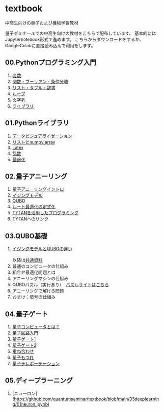 # textbook
中高生向けの量子および機械学習教材

量子ゼミナールでの中高生向けの教材をこちらで配布しています。 基本的にはJupyternotebook形式で進めます。
こちらからダウンロードをするか、GoogleColabに直接読み込んで利用をします。

## 00.Pythonプログラミング入門
1. [変数](https://github.com/quantumseminar/textbook/blob/main/00python/python1.ipynb)
2. [関数・ブーリアン・条件分岐](https://github.com/quantumseminar/textbook/blob/main/00python/python2.ipynb)
3. [リスト・タプル・辞書](https://github.com/quantumseminar/textbook/blob/main/00python/python3_list.ipynb)
4. [ループ](https://github.com/quantumseminar/textbook/blob/main/00python/python4_loop.ipynb)
5. [文字列](https://github.com/quantumseminar/textbook/blob/main/00python/python5_strings.ipynb)
6. [ライブラリ](https://github.com/quantumseminar/textbook/blob/main/00python/python6_libraries.ipynb)

## 01.Pythonライブラリ
1. [データビジュアライゼーション](https://github.com/quantumseminar/textbook/blob/main/01libraries/libraries1_dataviz.ipynb)
2. [リストとnumpy array](https://github.com/quantumseminar/textbook/blob/main/01libraries/libraries2_function.ipynb)
3. [Latex](https://github.com/quantumseminar/textbook/blob/main/01libraries/libraries3_latex.ipynb)
4. [乱数](https://github.com/quantumseminar/textbook/blob/main/01libraries/libraries4_random.ipynb)
5. [最適化](https://github.com/quantumseminar/textbook/blob/main/01libraries/libraries5_optimization.ipynb)

## 02.量子アニーリング
1. [量子アニーリングイントロ](https://github.com/quantumseminar/textbook/blob/main/02qa/qa1_intro.ipynb)
2. [イジングモデル](https://github.com/quantumseminar/textbook/blob/main/02qa/qa2_ising.ipynb)
3. [QUBO](https://github.com/quantumseminar/textbook/blob/main/02qa/qa3_qubo.ipynb)
4. [ルート最適化の定式化](https://github.com/quantumseminar/textbook/blob/main/02qa/qa4_route.ipynb)
5. [TYTANを活用したプログラミング](https://github.com/quantumseminar/textbook/blob/main/02qa/qa5_tytan.ipynb)
6. [TYTANへのリンク](https://github.com/tytansdk)

## 03.QUBO基礎
1. [イジングモデルとQUBOの違い](https://github.com/quantumseminar/textbook/blob/main/03qubo/slide1.JPG)<br><br>
以降は[共通資料](https://github.com/quantumseminar/textbook/blob/main/03qubo/slide2-7.pdf)<br>
2. 普通のコンピュータの仕組み<br>
3. 組合せ最適化問題とは<br>
4. アニーリングマシンの仕組み<br>
5. QUBOパズル（実行あり）　[パズルサイトはこちら](https://vigne-cla.xxxx.jp/qubo-play/)<br>
6. アニーリングで解ける問題<br>
7. おまけ：暗号の仕組み<br>

## 04.量子ゲート
1. [量子コンピュータとは？](https://github.com/quantumseminar/textbook/blob/main/04gate/240228qc.pdf)
2. [量子回路入門](https://github.com/quantumseminar/textbook/blob/main/04gate/01qubit.ipynb)
3. [量子ゲート1](https://github.com/quantumseminar/textbook/blob/main/04gate/02gate.ipynb)
4. [量子ゲート2](https://github.com/quantumseminar/textbook/blob/main/04gate/03gate2.ipynb)
5. [重ね合わせ](https://github.com/quantumseminar/textbook/blob/main/04gate/04superposition.ipynb)
6. [量子もつれ](https://github.com/quantumseminar/textbook/blob/main/04gate/05entanglement.ipynb)
7. [量子テレポーテーション](https://github.com/quantumseminar/textbook/blob/main/04gate/06teleportation.ipynb)

## 05.ディープラーニング
1. [ニューロン]　(https://github.com/quantumseminar/textbook/blob/main/05deeplearning/01neuron.ipynb)

